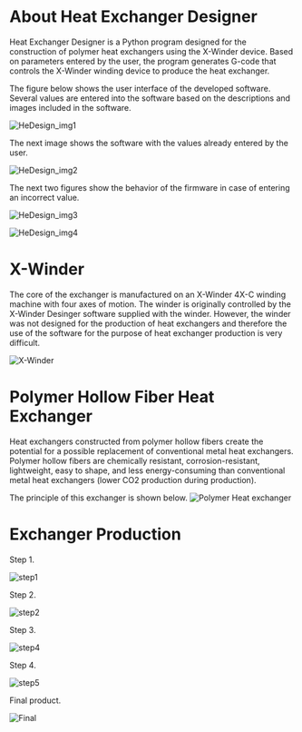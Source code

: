 # About Heat Exchanger Designer

Heat Exchanger Designer is a Python program designed for the construction of polymer heat exchangers using the X-Winder device. Based on parameters entered by the user, the program generates G-code that controls the X-Winder winding device to produce the heat exchanger.

The figure below shows the user interface of the developed software. Several values are entered into the software based on the descriptions and images included in the software.

![HeDesign_img1](https://github.com/Libre89/Heat_exchanger_designer/assets/101059017/243f089a-3fee-4d5c-b2f6-54037aba5d5c)

The next image shows the software with the values already entered by the user.

![HeDesign_img2](https://github.com/Libre89/Heat_exchanger_designer/assets/101059017/d6e913a9-88f3-465e-b08a-7e61aef633cb)

The next two figures show the behavior of the firmware in case of entering an incorrect value.

![HeDesign_img3](https://github.com/Libre89/Heat_exchanger_designer/assets/101059017/9a62bb43-7db1-4e2b-bb98-f0230edf902c)

![HeDesign_img4](https://github.com/Libre89/Heat_exchanger_designer/assets/101059017/937105a7-b60f-4e9e-921c-4e387dcbdbc9)

# X-Winder

The core of the exchanger is manufactured on an X-Winder 4X-C winding machine with four axes of motion. The winder is originally controlled by the X-Winder Desinger software supplied with the winder. However, the winder was not designed for the production of heat exchangers and therefore the use of the software for the purpose of heat exchanger production is very difficult.

![X-Winder](https://github.com/Libre89/Heat_exchanger_designer/assets/101059017/43109c02-94ac-4ba1-8ac3-4f1bd5faffb3)

# Polymer Hollow Fiber Heat Exchanger

Heat exchangers constructed from polymer hollow fibers create the potential for a possible replacement of conventional metal heat exchangers. Polymer hollow fibers are chemically resistant, corrosion-resistant, lightweight, easy to shape, and less energy-consuming than conventional metal heat exchangers (lower CO2 production during production).

The principle of this exchanger is shown below.
![Polymer Heat exchanger](https://github.com/Libre89/Heat_exchanger_designer/assets/101059017/8886a7e8-cc99-48fb-abfb-57ff1e84691a)

# Exchanger Production

Step 1.

![step1](https://github.com/Libre89/Heat_exchanger_designer/assets/101059017/8d8658d5-e481-4d4d-ac74-ffd73a5ed6db)

Step 2.

![step2](https://github.com/Libre89/Heat_exchanger_designer/assets/101059017/f0605fe9-2fa3-4e53-804b-8c381e02ec32)

Step 3.

![step4](https://github.com/Libre89/Heat_exchanger_designer/assets/101059017/3de6ba9e-e5a2-4a42-978a-dfc2e2302684)

Step 4.

![step5](https://github.com/Libre89/Heat_exchanger_designer/assets/101059017/0e74b4b0-6c84-47b9-a448-5a3b390e4748)

Final product.

![Final](https://github.com/Libre89/Heat_exchanger_designer/assets/101059017/a3da154a-4ffe-4ee8-9185-c67a026cbf96)

